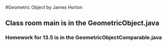 #Geometric Object by James Horton

## Class room main is in the GeometricObject.java
### Homework for 13.5 is in the GeometricObjectComparable.java
